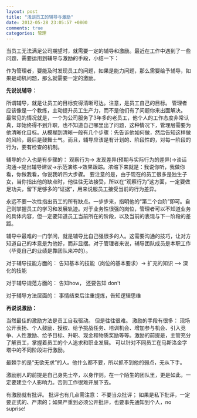 ```yaml
---
layout: post
title: "浅谈员工的辅导与激励"
date: 2012-05-28 23:05:57 +0800
comments: true
categories: 管理
---
```

<p></p><p><span>当员工无法满足公司期望时，就需要一定的辅导和激励。最近在工作中遇到了一些问题，需要运用到辅导与激励的手段，小结一下：</span><br></p><p></p><p></p><p>作为管理者，要能及时发现员工的问题，如果是能力问题，那么需要给予辅导，如果是动机问题，那么就需要一定的激励。</p><p><strong>先说说辅导：</strong></p><p>所谓辅导，就是让员工的目标变得清晰可达。注意，是员工自己的目标。 管理者应该像是一个教练，主动提升员工生产力，而不是他们有了问题你来出面解决。 最常见的情况就是，一个为公司服务了3年多的老员工，他个人的工作态度非常认真，却始终得不到升职，也不知道自己哪里出了问题，这种情况下，管理层需要为他清晰化目标。从模糊到清晰一般有几个步骤：先告诉他如何做，然后告知这样做的风险，最后是鼓舞士气。而且，辅导应该是有计划的、阶段性的，对每一阶段的行为，要有检查的机制。</p><p>辅导的介入也是有步骤的： 观察行为-&gt; 发现差异(预期与实际行为的差异)-&gt;谈话沟通-&gt;提出辅导建议-&gt;示范演练-&gt;效果跟踪。浓缩下来就是：我说你听，我做你看，你做我看，你说我听四大步骤。 要注意的是，由于现在的员工很多是独生子女，当你指出他的缺点时，他往往无法接受，所以在“观察行为”这方面，一定要做足功夫，留下足够多的“证据”，用来说服员工接受当前的行为差异。 </p><p>永远不要一次性指出员工的所有缺点。一步步来，指明他的“第二个台阶”即可。自己则掌握员工的学习和发展轨迹。对于业务性很强的岗位，管理者可以不知道业务的具体内容，但一定要知道员工当前所在的阶段，以及当前的表现与下一阶段的差距。</p><p>辅导中最难的一门学问，就是辅导比自己强很多的人。这需要沟通的技巧，让对方知道自己的本意是为他好，而非显摆。对于管理者来说，辅导团队成员是本职工作（毕竟自己的业绩是靠团队来冲的）。</p><p>对于辅导技能方面的： 告知基本的技能（岗位的基本要求）-&gt; 扩充的知识 –&gt; 深化的技能</p><p>对于辅导规范方面的： 告知how， 还要告知 don't</p><p>对于辅导方法层面的： 事情结束后注重提炼，告知逻辑思维</p><p><strong>再说说激励：</strong></p><p>当然最佳的激励方法是员工自我驱动。 但是往往很难。 激励的手段有很多： 现场公开表扬、个人鼓励、授权、给予挑战任务、培训机会、增加参与机会、引入竞争、人性激励、给予目标、升职、现金和物质奖励等等。激励的前提是，主管充分了解员工，掌握着员工的个人追求和职业发展。 可以针对不同员工在马斯洛金字塔中的不同阶段进行激励。</p><p>最棘手的是“无欲无求”的人。他什么都不要，所以抓不到他的弱点，无从下手。</p><p>激励别人的前提是自己身先士卒，以身作则。在一个陌生的团队里，更是如此，一定要建立个人影响力。否则工作很难开展下去。</p><p>有激励就有批评。 批评也有几点需注意： 不要当众批评； 如果是私下批评，一定要正式的、严肃的；如果严重到必须公开批评，也要事先通知到个人，no suprise!</p><p></p><p></p><p></p>
